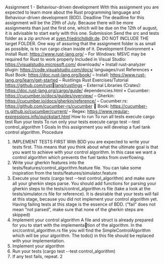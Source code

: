 Assignment 1 - Behaviour-driven development
With this assignment you are expected to learn more about the Rust programming
language and Behaviour-driven development (BDD).
Deadline
The deadline for this assignment will be the 29th of July.
Because there will be more assignments than just the first one, which will be
due on the 12th of august, it is advisable to start early with this one.
Submission
Send the src and tests folder as a zip archive at sven.friedrich@dlr.de.
DO NOT INCLUDE THE target FOLDER. One way of assuring that the
assignment folder is as small as possible, is to run cargo clean inside of it.
Development Environment
• Install Rust: https://www.rust-lang.org/
– For Windows: MSVC may be required for Rust to work properly
Included in Visual Studio: https://visualstudio.microsoft.com/
downloads/
• Install rust-analyzer plugin: https://code.visualstudio.com/docs/
languages/rust
References
• Rust Book: https://doc.rust-lang.org/book/
– Install: https://www.rust-lang.org/learn/get-started
– Rustlings Rust Exercises/Tutorial https://github.com/rustlang/rustlings
– External Libraries (Crates): https://doc.rust-lang.org/cargo/guide/
dependencies.html
• Cucumber: https://cucumber.io/docs/guides/overview/
– Gherkin: https://cucumber.io/docs/gherkin/reference/
– Cucumber.rs: https://github.com/cucumber-rs/cucumber
∗ Book: https://cucumber-rs.github.io/cucumber/current/
– Regex: https://www.regular-expressions.info/quickstart.html
How to run
To run all tests execute cargo test
Run your tests
To run only your tests execute cargo test --test control_algorithm
1
Goals
In this assignment you will develop a fuel tank control algorithm.
Procedure
1. IMPLEMENT TESTS FIRST
With BDD you are expected to write your tests first. This means that you
think about what the ultimate goal is that you want to achieve with your
control algorithm. In this case we want a control algorithm which prevents
the fuel tanks from overflowing.
1. Write your gherkin features into the tests/features/control_algorithm.feature
file. You can take some inspiration from the tests/features/simulator.feature
2. Execute your tests (cargo test --test control_algorithm) and
make sure all your gherkin steps parse. You should add functions
for parsing your gherkin steps to the tests/control_algorithm.rs
file (take a look at the tests/simulator.rs file for reference). It is
desirable that your tests will fail at this stage, because you did not
implement your control algorithm yet. Having failing tests at this
stage is the essence of BDD. (“fail” does not mean “not parsed”, make
sure that none of the gherkin steps are skipped)
2. Implement your control algorithm
A file and struct is already prepared for you to start with the implementation of the algorithm. In the src/control_algorithm.rs file you will find
the SimpleControlAlgorithm which will be your algorithm. The todo()
in this file should be replaced with your implementation.
1. Implement your algorithm
2. Run your tests (cargo test --test control_algorithm)
3. If any test fails, repeat.
2
